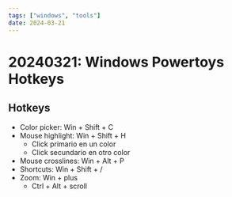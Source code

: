 ```yaml
---
tags: ["windows", "tools"]
date: 2024-03-21
---
```


# 20240321: Windows Powertoys Hotkeys

<TagsLinks />

## Hotkeys

- Color picker: Win + Shift + C
- Mouse highlight: Win + Shift + H
	- Click primario en un color
	- Click secundario en otro color
- Mouse crosslines: Win + Alt + P
- Shortcuts: Win + Shift + /
- Zoom: Win + plus
	- Ctrl + Alt + scroll